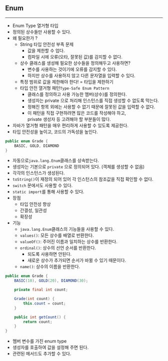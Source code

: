 ## Enum

* * *

- Enum Type 열거형 타입
- 정의된 상수들만 사용할 수 있다.
- 왜 필요한가 ?
    - String 타입 안전성 부족 문제
        - 값을 제한할 수 업다.
        - 컴파일 시에 오류(오타, 잘못된 값)를 감지할 수 없다.
    - 상수 클래스를 생성해 필요한 상수들을 정의해두고 사용하면?
        - 변수를 사용하는 것이기에 오류를 감지할 수 있다.
        - 하지만 상수를 사용하지 않고 다른 문자열을 입력할 수 있다.
    - 특정 범위로 값을 제한해야 한다! = 타입을 제한하기
    - 타입 안전 열거형 패턴`Type-Safe Enum Pattern`
        - 클래스를 정의하고 사용 가능한 멤버(상수)를 정의한다.
        - 생성자는 private 으로 처리해 인스턴스를 직접 생성할 수 없도록 막는다.
        - 정해진 항목 외에는 사용할 수 없기 때문에 잘못된 값을 입력할 수 없다.
        - 이 패턴을 직접 구현하려면 많은 코드를 작성해야 하고,   
          private 생성자 등 고려해야 할 부분들이 많다.
- 자바가 열거형 패턴을 매우 편리하게 사용할 수 있도록 제공한다.
- 타입 안전성을 높이고, 코드의 가독성을 높인다.

```java
public enum Grade {
    BASIC, GOLD, DIAMOND
}
```

- 자동으로`java.lang.Enum`클래스를 상속받는다.
- 생성자는 기본으로 `private` 으로 정의되어 있다. (객체를 생성할 수 없음)
- 각각의 인스턴스가 생성된다.
- `toString()`이 재정의 되어 있어 각 인스턴스의 참조값을 직접 확인할 수 없다.
- `switch` 문에서도 사용할 수 있다.
- `static import`를 통해 사용할 수 있다.
- 장점
    - 타입 안전성 향상
    - 간결성, 일관성
    - 확장성
- 기능
    - `java.lang.Enum`클래스의 기능들을 사용할 수 있다.
    - `values()`: 모든 상수를 배열로 반환한다.
    - `valueOf()`: 주어진 이름과 일치하는 상수를 반환한다.
    - `ordinal()`: 상수의 선언 순서를 반환한다.
        - 되도록 사용하면 안된다.
        - 새로운 상수가 추가되면 순서가 바뀔 수 있기 때문이다.
    - `name()`: 상수의 이름을 반환한다.

```java
public enum Grade {
    BASIC(10), GOLD(20), DIAMOND(30);

    private final int count;

    Grade(int count) {
        this.count = count;
    }

    public int getCount() {
        return count;
    }
}
```

- 멤버 변수를 가진 enum type
- 생성자를 호출하여 값을 설정해 주면 된다.
- 관련된 메서드도 추가할 수 있다.